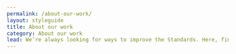 ```yaml
---
permalink: /about-our-work/
layout: styleguide
title: About our work
category: About our work
lead: We’re always looking for ways to improve the Standards. Here, find the latest information about recent releases, our product roadmap, and our governance model.
---
```

